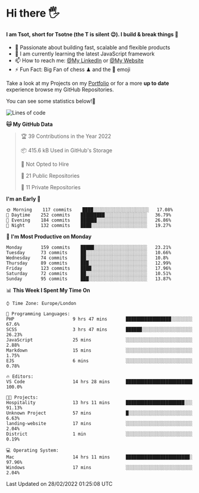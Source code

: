 # Hi there :raised_hand_with_fingers_splayed:
#### I am Tsot, short for Tsotne (the T is silent :wink:). I build & break things :space_invader:
- :telescope: Passionate about building fast, scalable and flexible products
- :seedling: I am currently learning the latest JavaScript framework 
- :mailbox: How to reach me: [@My LinkedIn](https://www.linkedin.com/in/tsotne-gvadzabia/) or [@My Website](https://tsotne.co.uk/contact)
- :zap: Fun Fact: Big Fan of chess ♟ and the 👾 emoji

Take a look at my Projects on my [Portfolio](https://tsotne.co.uk/) or for a more **up to date** experience browse my GitHub Repositories.

You can see some statistics below!:space_invader:
<!--START_SECTION:waka-->
![Lines of code](https://img.shields.io/badge/From%20Hello%20World%20I%27ve%20Written-2%20Million%20lines%20of%20code-blue)

**🐱 My GitHub Data** 

> 🏆 39 Contributions in the Year 2022
 > 
> 📦 415.6 kB Used in GitHub's Storage 
 > 
> 🚫 Not Opted to Hire
 > 
> 📜 21 Public Repositories 
 > 
> 🔑 11 Private Repositories  
 > 
**I'm an Early 🐤** 

```text
🌞 Morning    117 commits    ████░░░░░░░░░░░░░░░░░░░░░   17.08% 
🌆 Daytime    252 commits    █████████░░░░░░░░░░░░░░░░   36.79% 
🌃 Evening    184 commits    ██████░░░░░░░░░░░░░░░░░░░   26.86% 
🌙 Night      132 commits    ████░░░░░░░░░░░░░░░░░░░░░   19.27%

```
📅 **I'm Most Productive on Monday** 

```text
Monday       159 commits    █████░░░░░░░░░░░░░░░░░░░░   23.21% 
Tuesday      73 commits     ██░░░░░░░░░░░░░░░░░░░░░░░   10.66% 
Wednesday    74 commits     ██░░░░░░░░░░░░░░░░░░░░░░░   10.8% 
Thursday     89 commits     ███░░░░░░░░░░░░░░░░░░░░░░   12.99% 
Friday       123 commits    ████░░░░░░░░░░░░░░░░░░░░░   17.96% 
Saturday     72 commits     ██░░░░░░░░░░░░░░░░░░░░░░░   10.51% 
Sunday       95 commits     ███░░░░░░░░░░░░░░░░░░░░░░   13.87%

```


📊 **This Week I Spent My Time On** 

```text
⌚︎ Time Zone: Europe/London

💬 Programming Languages: 
PHP                      9 hrs 47 mins       █████████████████░░░░░░░░   67.6% 
SCSS                     3 hrs 47 mins       ██████░░░░░░░░░░░░░░░░░░░   26.23% 
JavaScript               25 mins             ░░░░░░░░░░░░░░░░░░░░░░░░░   2.88% 
Markdown                 15 mins             ░░░░░░░░░░░░░░░░░░░░░░░░░   1.75% 
EJS                      6 mins              ░░░░░░░░░░░░░░░░░░░░░░░░░   0.78%

🔥 Editors: 
VS Code                  14 hrs 28 mins      █████████████████████████   100.0%

🐱‍💻 Projects: 
Hospitality              13 hrs 11 mins      ██████████████████████░░░   91.13% 
Unknown Project          57 mins             █░░░░░░░░░░░░░░░░░░░░░░░░   6.63% 
landing-website          17 mins             ░░░░░░░░░░░░░░░░░░░░░░░░░   2.04% 
District                 1 min               ░░░░░░░░░░░░░░░░░░░░░░░░░   0.19%

💻 Operating System: 
Mac                      14 hrs 11 mins      ████████████████████████░   97.96% 
Windows                  17 mins             ░░░░░░░░░░░░░░░░░░░░░░░░░   2.04%

```


 Last Updated on 28/02/2022 01:25:08 UTC
<!--END_SECTION:waka-->

